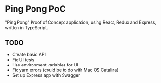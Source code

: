 # Ping Pong PoC

"Ping Pong" Proof of Concept application, using React, Redux and Express, written in TypeScript.

## TODO

-   Create basic API
-   Fix UI tests
-   Use environment variables for UI
-   Fix yarn errors (could be to do with Mac OS Catalina)
-   Set up Express app with Swagger
